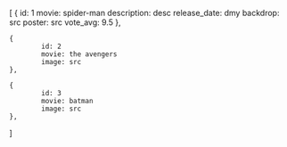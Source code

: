 [
{
id: 1
movie: spider-man
description: desc
release_date: dmy
backdrop: src
poster: src
vote_avg: 9.5
},

    {
            id: 2
            movie: the avengers
            image: src
    },

    {
            id: 3
            movie: batman
            image: src
    },

]
